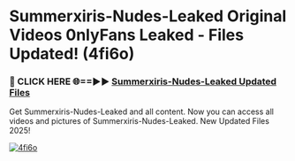 # Summerxiris-Nudes-Leaked Original Videos 0nlyFans Leaked - Files Updated! (4fi6o)

<h3>🔴 CLICK HERE 🌐==►► <a href="https://tinyurl.com/52m3yx9h" rel="nofollow">Summerxiris-Nudes-Leaked Updated Files</a></h3>

Get Summerxiris-Nudes-Leaked and all content. Now you can access all videos and pictures of Summerxiris-Nudes-Leaked. New Updated Files 2025!

[![4fi6o](https://i.imgur.com/TnHtlc8.gif)](https://tinyurl.com/52m3yx9h)
